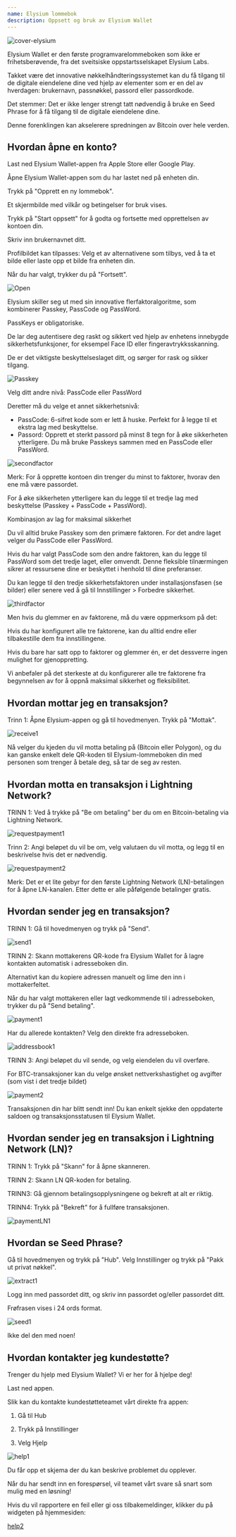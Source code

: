 ```yaml
---
name: Elysium lommebok
description: Oppsett og bruk av Elysium Wallet
---
```

![cover-elysium](assets/cover.webp)

Elysium Wallet er den første programvarelommeboken som ikke er frihetsberøvende, fra det sveitsiske oppstartsselskapet Elysium Labs.

Takket være det innovative nøkkelhåndteringssystemet kan du få tilgang til de digitale eiendelene dine ved hjelp av elementer som er en del av hverdagen: brukernavn, passnøkkel, passord eller passordkode.

Det stemmer: Det er ikke lenger strengt tatt nødvendig å bruke en Seed Phrase for å få tilgang til de digitale eiendelene dine.

Denne forenklingen kan akselerere spredningen av Bitcoin over hele verden.

## Hvordan åpne en konto?

Last ned Elysium Wallet-appen fra Apple Store eller Google Play.

Åpne Elysium Wallet-appen som du har lastet ned på enheten din.

Trykk på "Opprett en ny lommebok".

Et skjermbilde med vilkår og betingelser for bruk vises.

Trykk på "Start oppsett" for å godta og fortsette med opprettelsen av kontoen din.

Skriv inn brukernavnet ditt.

Profilbildet kan tilpasses: Velg et av alternativene som tilbys, ved å ta et bilde eller laste opp et bilde fra enheten din.

Når du har valgt, trykker du på "Fortsett".

![Open](assets/open.webp)

Elysium skiller seg ut med sin innovative flerfaktoralgoritme, som kombinerer Passkey, PassCode og PassWord.

PassKeys er obligatoriske.

De lar deg autentisere deg raskt og sikkert ved hjelp av enhetens innebygde sikkerhetsfunksjoner, for eksempel Face ID eller fingeravtrykksskanning.

De er det viktigste beskyttelseslaget ditt, og sørger for rask og sikker tilgang.

![Passkey](assets/passkey.webp)

Velg ditt andre nivå: PassCode eller PassWord

Deretter må du velge et annet sikkerhetsnivå:

- PassCode: 6-sifret kode som er lett å huske. Perfekt for å legge til et ekstra lag med beskyttelse.
- Passord: Opprett et sterkt passord på minst 8 tegn for å øke sikkerheten ytterligere.
Du må bruke Passkeys sammen med en PassCode eller PassWord.

![secondfactor](assets/secondfactor.webp)

Merk: For å opprette kontoen din trenger du minst to faktorer, hvorav den ene må være passordet.

For å øke sikkerheten ytterligere kan du legge til et tredje lag med beskyttelse (Passkey + PassCode + PassWord).

Kombinasjon av lag for maksimal sikkerhet

Du vil alltid bruke Passkey som den primære faktoren. For det andre laget velger du PassCode eller PassWord.

Hvis du har valgt PassCode som den andre faktoren, kan du legge til PassWord som det tredje laget, eller omvendt. Denne fleksible tilnærmingen sikrer at ressursene dine er beskyttet i henhold til dine preferanser.

Du kan legge til den tredje sikkerhetsfaktoren under installasjonsfasen (se bilder) eller senere ved å gå til Innstillinger > Forbedre sikkerhet.

![thirdfactor](assets/thirdfactor.webp)

Men hvis du glemmer en av faktorene, må du være oppmerksom på det:

Hvis du har konfigurert alle tre faktorene, kan du alltid endre eller tilbakestille dem fra innstillingene.

Hvis du bare har satt opp to faktorer og glemmer én, er det dessverre ingen mulighet for gjenoppretting.

Vi anbefaler på det sterkeste at du konfigurerer alle tre faktorene fra begynnelsen av for å oppnå maksimal sikkerhet og fleksibilitet.

## Hvordan mottar jeg en transaksjon?

Trinn 1: Åpne Elysium-appen og gå til hovedmenyen. Trykk på "Mottak".

![receive1](assets/receive1.webp)

Nå velger du kjeden du vil motta betaling på (Bitcoin eller Polygon), og du kan ganske enkelt dele QR-koden til Elysium-lommeboken din med personen som trenger å betale deg, så tar de seg av resten.

## Hvordan motta en transaksjon i Lightning Network?

TRINN 1: Ved å trykke på "Be om betaling" ber du om en Bitcoin-betaling via Lightning Network.

![requestpayment1](asset/requestpayment1)

Trinn 2: Angi beløpet du vil be om, velg valutaen du vil motta, og legg til en beskrivelse hvis det er nødvendig.

![requestpayment2](asset/requestpayment2)

Merk: Det er et lite gebyr for den første Lightning Network (LN)-betalingen for å åpne LN-kanalen. Etter dette er alle påfølgende betalinger gratis.

## Hvordan sender jeg en transaksjon?

TRINN 1: Gå til hovedmenyen og trykk på "Send".

![send1](assets/send1.webp)

TRINN 2: Skann mottakerens QR-kode fra Elysium Wallet for å lagre kontakten automatisk i adresseboken din.

Alternativt kan du kopiere adressen manuelt og lime den inn i mottakerfeltet.

Når du har valgt mottakeren eller lagt vedkommende til i adresseboken, trykker du på "Send betaling".

![payment1](assets/payment1.webp)

Har du allerede kontakten? Velg den direkte fra adresseboken.

![addressbook1](assets/addressbook1.webp)

TRINN 3: Angi beløpet du vil sende, og velg eiendelen du vil overføre.

For BTC-transaksjoner kan du velge ønsket nettverkshastighet og avgifter (som vist i det tredje bildet)

![payment2](assets/payment2.webp)

Transaksjonen din har blitt sendt inn! Du kan enkelt sjekke den oppdaterte saldoen og transaksjonsstatusen til Elysium Wallet.

## Hvordan sender jeg en transaksjon i Lightning Network (LN)?

TRINN 1: Trykk på "Skann" for å åpne skanneren.

TRINN 2: Skann LN QR-koden for betaling.

TRINN3: Gå gjennom betalingsopplysningene og bekreft at alt er riktig.

TRINN4: Trykk på "Bekreft" for å fullføre transaksjonen.

![paymentLN1](assets/paymentLN1.webp)

## Hvordan se Seed Phrase?

Gå til hovedmenyen og trykk på "Hub". Velg Innstillinger og trykk på "Pakk ut privat nøkkel".

![extract1](assets/extract1.webp)

Logg inn med passordet ditt, og skriv inn passordet og/eller passordet ditt.

Frøfrasen vises i 24 ords format.

![seed1](assets/seed1.webp)

Ikke del den med noen!

## Hvordan kontakter jeg kundestøtte?

Trenger du hjelp med Elysium Wallet? Vi er her for å hjelpe deg!

Last ned appen.

Slik kan du kontakte kundestøtteteamet vårt direkte fra appen:

1. Gå til Hub

2. Trykk på Innstillinger

3. Velg Hjelp

![help1](assets/help1.webp)

Du får opp et skjema der du kan beskrive problemet du opplever.

Når du har sendt inn en forespørsel, vil teamet vårt svare så snart som mulig med en løsning!

Hvis du vil rapportere en feil eller gi oss tilbakemeldinger, klikker du på widgeten på hjemmesiden:

[help2](assets/help2.webp)